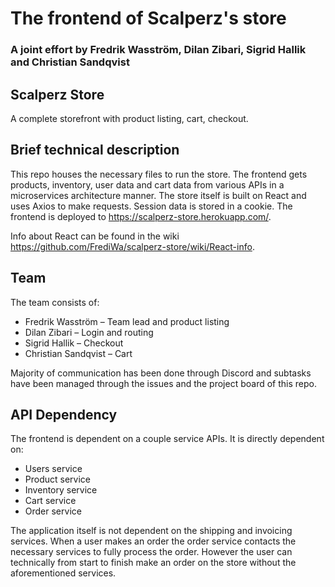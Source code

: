 # The frontend of Scalperz's store
### A joint effort by Fredrik Wasström, Dilan Zibari, Sigrid Hallik and Christian Sandqvist

## Scalperz Store
A complete storefront with product listing, cart, checkout.

## Brief technical description
This repo houses the necessary files to run the store. The frontend gets products, inventory, user data and cart data from various APIs in a microservices architecture manner. The store itself is built on React and uses Axios to make requests. Session data is stored in a cookie. The frontend is deployed to https://scalperz-store.herokuapp.com/.

Info about React can be found in the wiki https://github.com/FrediWa/scalperz-store/wiki/React-info.

## Team
The team consists of:
- Fredrik Wasström – Team lead and product listing
- Dilan Zibari – Login and routing
- Sigrid Hallik – Checkout
- Christian Sandqvist – Cart

Majority of communication has been done through Discord and subtasks have been managed through the issues and the project board of this repo.

## API Dependency
The frontend is dependent on a couple service APIs. It is directly dependent on:
- Users service
- Product service
- Inventory service
- Cart service
- Order service

The application itself is not dependent on the shipping and invoicing services. When a user makes an order the order service contacts the necessary services to fully process the order. However the user can technically from start to finish make an order on the store without the aforementioned services. 
